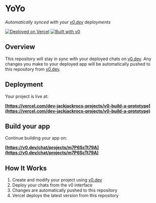 # YoYo

*Automatically synced with your [v0.dev](https://v0.dev) deployments*

[![Deployed on Vercel](https://img.shields.io/badge/Deployed%20on-Vercel-black?style=for-the-badge&logo=vercel)](https://vercel.com/dev-jackjackrocs-projects/v0-build-a-prototype)
[![Built with v0](https://img.shields.io/badge/Built%20with-v0.dev-black?style=for-the-badge)](https://v0.dev/chat/projects/m7P6ScTt79A)

## Overview

This repository will stay in sync with your deployed chats on [v0.dev](https://v0.dev).
Any changes you make to your deployed app will be automatically pushed to this repository from [v0.dev](https://v0.dev).

## Deployment

Your project is live at:

**[https://vercel.com/dev-jackjackrocs-projects/v0-build-a-prototype](https://vercel.com/dev-jackjackrocs-projects/v0-build-a-prototype)**

## Build your app

Continue building your app on:

**[https://v0.dev/chat/projects/m7P6ScTt79A](https://v0.dev/chat/projects/m7P6ScTt79A)**

## How It Works

1. Create and modify your project using [v0.dev](https://v0.dev)
2. Deploy your chats from the v0 interface
3. Changes are automatically pushed to this repository
4. Vercel deploys the latest version from this repository
